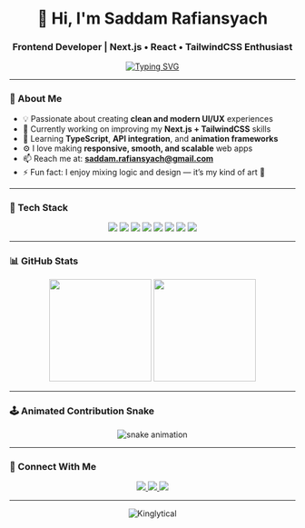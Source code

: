<!-- PROFILE README FOR KINGLYTICAL -->
<h1 align="center">👋 Hi, I'm Saddam Rafiansyach</h1>
<h3 align="center">Frontend Developer | Next.js • React • TailwindCSS Enthusiast</h3>

<p align="center">
  <a href="https://github.com/Kinglytical">
    <img src="https://readme-typing-svg.herokuapp.com?font=Fira+Code&size=22&duration=2500&pause=1000&color=3AA0FF&center=true&vCenter=true&width=435&lines=Welcome+to+my+GitHub!;I'm+a+Frontend+Developer;Next.js+%7C+React+%7C+Tailwind+Lover;Turning+ideas+into+interactive+UI's" alt="Typing SVG" />
  </a>
</p>

---

### 🚀 About Me

- 💡 Passionate about creating **clean and modern UI/UX** experiences  
- 🔭 Currently working on improving my **Next.js + TailwindCSS** skills  
- 🌱 Learning **TypeScript**, **API integration**, and **animation frameworks**  
- ⚙️ I love making **responsive, smooth, and scalable** web apps  
- 📫 Reach me at: **saddam.rafiansyach@gmail.com**  
- ⚡ Fun fact: I enjoy mixing logic and design — it’s my kind of art 🎨  

---

### 🧠 Tech Stack

<p align="center">
  <img src="https://img.shields.io/badge/-Next.js-000000?style=for-the-badge&logo=nextdotjs&logoColor=white" />
  <img src="https://img.shields.io/badge/-React-61DAFB?style=for-the-badge&logo=react&logoColor=black" />
  <img src="https://img.shields.io/badge/-Tailwind_CSS-38B2AC?style=for-the-badge&logo=tailwind-css&logoColor=white" />
  <img src="https://img.shields.io/badge/-JavaScript-F7DF1E?style=for-the-badge&logo=javascript&logoColor=black" />
  <img src="https://img.shields.io/badge/-TypeScript-007ACC?style=for-the-badge&logo=typescript&logoColor=white" />
  <img src="https://img.shields.io/badge/-HTML5-E34F26?style=for-the-badge&logo=html5&logoColor=white" />
  <img src="https://img.shields.io/badge/-CSS3-1572B6?style=for-the-badge&logo=css3&logoColor=white" />
  <img src="https://img.shields.io/badge/-Git-F05032?style=for-the-badge&logo=git&logoColor=white" />
</p>

---

### 📊 GitHub Stats

<p align="center">
  <img src="https://github-readme-stats.vercel.app/api?username=Kinglytical&show_icons=true&theme=radical" height="180px"/>
  <img src="https://github-readme-stats.vercel.app/api/top-langs/?username=Kinglytical&layout=compact&theme=radical" height="180px"/>
</p>

---

### 🕹️ Animated Contribution Snake

<p align="center">
  <img src="https://github.com/Kinglytical/Kinglytical/blob/output/github-contribution-grid-snake.svg" alt="snake animation" />
</p>

---

### 🧩 Connect With Me

<p align="center">
  <a href="https://linkedin.com/in/saddam-rafiansyach" target="_blank">
    <img src="https://img.shields.io/badge/LinkedIn-0077B5?style=for-the-badge&logo=linkedin&logoColor=white"/>
  </a>
  <a href="https://github.com/Kinglytical" target="_blank">
    <img src="https://img.shields.io/badge/GitHub-100000?style=for-the-badge&logo=github&logoColor=white"/>
  </a>
  <a href="mailto:saddam.rafiansyach@gmail.com">
    <img src="https://img.shields.io/badge/Email-D14836?style=for-the-badge&logo=gmail&logoColor=white"/>
  </a>
</p>

---

<p align="center">
  <img src="https://komarev.com/ghpvc/?username=Kinglytical&label=Profile%20views&color=0e75b6&style=flat" alt="Kinglytical" />
</p>
